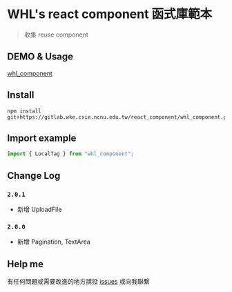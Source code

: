# WHL's react component 函式庫範本

> 收集 reuse component

## DEMO & Usage

[whl_component](http://react_component.gitlabpage.wke.csie.ncnu.edu.tw/whl_component)

## Install

```
npm install git+https://gitlab.wke.csie.ncnu.edu.tw/react_component/whl_component.git
```

## Import example

```js
import { LocalTag } from "whl_component";
```

## Change Log

### `2.0.1`
* 新增 UploadFile
### `2.0.0`
* 新增 Pagination, TextArea

## Help me

有任何問題或需要改進的地方請投 [issues](https://gitlab.wke.csie.ncnu.edu.tw/react_component/whl_component/-/issues) 或向我聯繫

